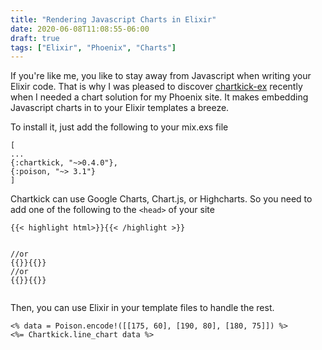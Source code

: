```yaml
---
title: "Rendering Javascript Charts in Elixir"
date: 2020-06-08T11:08:55-06:00
draft: true
tags: ["Elixir", "Phoenix", "Charts"]
---
```


If you're like me, you like to stay away from Javascript when writing your Elixir code.  That is why I was pleased to discover [chartkick-ex](https://github.com/buren/chartkick-ex) recently when I needed a chart solution for my Phoenix site. It makes embedding Javascript charts in to your Elixir templates a breeze. 

To install it, just add the following to your mix.exs file

<pre><code class='language-elixir'>[
...
{:chartkick, "~>0.4.0"},
{:poison, "~> 3.1"}
]
</code></pre>

Chartkick can use Google Charts, Chart.js, or Highcharts.  So you need to add one of the following to the `<head>` of your site

<pre><code class='language-javascript'><!--
-->{{< highlight html>}}<script src="//www.google.com/jsapi"></script>{{< /highlight >}}
//or
{{<highlight html>}}<script src="https://cdn.jsdelivr.net/npm/chart.js@2.9.3/dist/Chart.min.js"></script>{{</highlight>}}
//or
{{<highlight html >}}<script src="https://cdnjs.cloudflare.com/ajax/libs/highcharts/8.1.0/highcharts.min.js"></script>{{</highlight>}}
</code></pre>

Then, you can use Elixir in your template files to handle the rest.  

<pre><code class='language-elixir'><!--
--><% data = Poison.encode!([[175, 60], [190, 80], [180, 75]]) %>
<%= Chartkick.line_chart data %>
</code></pre>